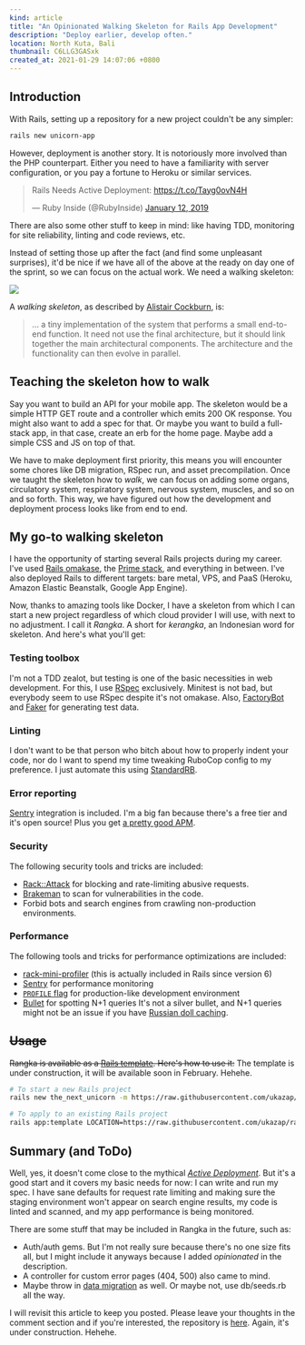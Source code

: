 ```yaml
---
kind: article
title: "An Opinionated Walking Skeleton for Rails App Development"
description: "Deploy earlier, develop often."
location: North Kuta, Bali
thumbnail: C6LLG3GASxk
created_at: 2021-01-29 14:07:06 +0800
---
```


## Introduction

With Rails, setting up a repository for a new project couldn't be any simpler:

```sh
rails new unicorn-app
```

However, deployment is another story. It is notoriously more involved than the PHP counterpart. Either you need to have a familiarity with server configuration, or you pay a fortune to Heroku or similar services.

<blockquote class="twitter-tweet"><p lang="en" dir="ltr">Rails Needs Active Deployment: <a href="https://t.co/Tayg0ovN4H">https://t.co/Tayg0ovN4H</a></p>&mdash; Ruby Inside (@RubyInside) <a href="https://twitter.com/RubyInside/status/1084188516626644992?ref_src=twsrc%5Etfw">January 12, 2019</a></blockquote> <script async src="https://platform.twitter.com/widgets.js" charset="utf-8"></script>

There are also some other stuff to keep in mind: like having TDD, monitoring for site reliability, linting and code reviews, etc.

Instead of setting those up after the fact (and find some unpleasant surprises), it'd be nice if we have all of the above at the ready on day one of the sprint, so we can focus on the actual work. We need a walking skeleton:

![](https://media.giphy.com/media/iNKAnkInJvr5UV7xKH/giphy.gif)

A *walking skeleton*, as described by [Alistair Cockburn](https://devops.stackexchange.com/questions/712/what-is-a-walking-skeleton), is:

> ... a tiny implementation of the system that performs a small end-to-end function. It need not use the final architecture, but it should link together the main architectural components. The architecture and the functionality can then evolve in parallel.

## Teaching the skeleton how to walk

Say you want to build an API for your mobile app. The skeleton would be a simple HTTP GET route and a controller which emits 200 OK response. You might also want to add a spec for that. <span class="aside">Or maybe you want to build a full-stack app, in that case, create an erb for the home page. Maybe add a simple CSS and JS on top of that.</span>

We have to make deployment first priority, this means you will encounter some chores like DB migration, RSpec run, and asset precompilation. Once we taught the skeleton how to *walk*, we can focus on adding some organs, circulatory system, respiratory system, nervous system, muscles, and so on and so forth. This way, we have figured out how the development and deployment process looks like from end to end.

## My go-to walking skeleton

I have the opportunity of starting several Rails projects during my career. I've used [Rails omakase](https://rubyonrails.org/doctrine/#omakase), the [Prime stack](https://steveklabnik.com/writing/rails-has-two-default-stacks), and everything in between. I've also deployed Rails to different targets: bare metal, VPS, and PaaS (Heroku, Amazon Elastic Beanstalk, Google App Engine).

Now, thanks to amazing tools like Docker, I have a skeleton from which I can start a new project regardless of which cloud provider I will use, with next to no adjustment. I call it *Rangka*. <span class="aside">A short for *kerangka*, an Indonesian word for skeleton.</span> And here's what you'll get:

### Testing toolbox

I'm not a TDD zealot, but testing is one of the basic necessities in web development. For this, I use [RSpec](https://rspec.info/) exclusively. <span class="aside">Minitest is not bad, but everybody seem to use RSpec despite it's not omakase.</span> Also, [FactoryBot](https://github.com/thoughtbot/factory_bot) and [Faker](https://github.com/faker-ruby/faker) for generating test data.

### Linting

I don't want to be that person who bitch about how to properly indent your code, nor do I want to spend my time tweaking RuboCop config to my preference. I just automate this using [StandardRB](https://github.com/testdouble/standard).

### Error reporting

[Sentry](https://sentry.io/) integration is included. I'm a big fan because there's a free tier and it's open source! Plus you get [a pretty good APM](https://sentry.io/for/performance/).

### Security

The following security tools and tricks are included:

* [Rack::Attack](https://github.com/rack/rack-attack) for blocking and rate-limiting abusive requests.
* [Brakeman](https://github.com/presidentbeef/brakeman) to scan for vulnerabilities in the code.
* Forbid bots and search engines from crawling non-production environments.

### Performance

The following tools and tricks for performance optimizations are included:

- [rack-mini-profiler](https://github.com/MiniProfiler/rack-mini-profiler) (this is actually included in Rails since version 6)
- [Sentry](https://sentry.io/for/performance/) for performance monitoring
- [`PROFILE` flag](https://github.com/rubygems/rubygems.org/pull/2148) for production-like development environment
- [Bullet](https://github.com/flyerhzm/bullet) for spotting N+1 queries <span class="aside">It's not a silver bullet, and N+1 queries might not be an issue if you have [Russian doll caching](https://rossta.net/blog/n-1-is-a-rails-feature.html).</span>

## ~~Usage~~

~~Rangka is available as a [Rails template](https://guides.rubyonrails.org/rails_application_templates.html). Here's how to use it:~~ <span class="aside">The template is under construction, it will be available soon in February. Hehehe.</span>

```sh
# To start a new Rails project
rails new the_next_unicorn -m https://raw.githubusercontent.com/ukazap/rangka/main/template.rb

# To apply to an existing Rails project
rails app:template LOCATION=https://raw.githubusercontent.com/ukazap/rangka/main/template.rb
```

## Summary (and ToDo)

Well, yes, it doesn't come close to the mythical *[Active Deployment](https://devchat.tv/ruby-rogues/rr-403-rails-needs-active-deployment-with-stefan-wintermeyer/)*. But it's a good start and it covers my basic needs for now: I can write and run my spec. I have sane defaults for request rate limiting and making sure the staging environment won't appear on search engine results, my code is linted and scanned, and my app performance is being monitored.

There are some stuff that may be included in Rangka in the future, such as:

* Auth/auth gems. <span class="aside">But I'm not really sure because there's no one size fits all, but I might include it anyways because I added *opinionated* in the description.</span>
* A controller for custom error pages (404, 500) also came to mind.
* Maybe throw in [data migration](https://github.com/ilyakatz/data-migrate) as well. <span class="aside">Or maybe not, use db/seeds.rb all the way.</span>

I will revisit this article to keep you posted. Please leave your thoughts in the comment section and if you're interested, the repository is [here](https://github.com/ukazap/rangka). <span class="aside">Again, it's under construction. Hehehe.</span>
